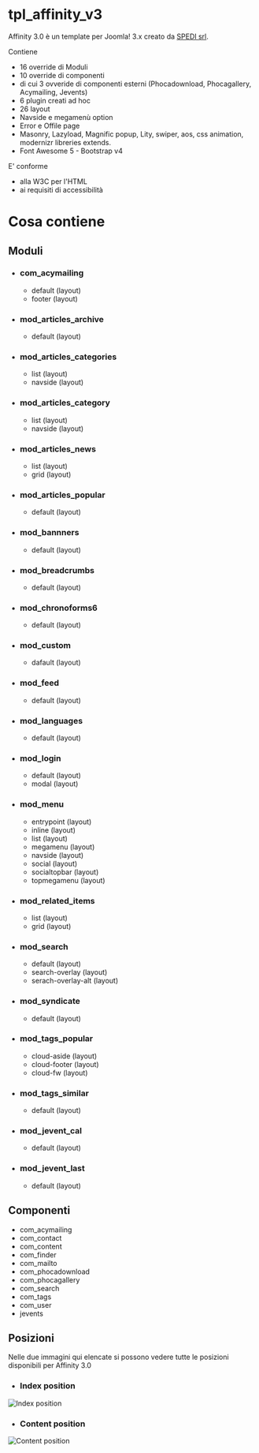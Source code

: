 # tpl_affinity_v3

Affinity 3.0 è un template per Joomla! 3.x creato da [SPEDI srl](https://www.spedi.it).

Contiene
* 16 override di Moduli
* 10 override di componenti
* di cui 3 ovveride di componenti esterni (Phocadownload, Phocagallery, Acymailing, Jevents)
* 6 plugin creati ad hoc
* 26 layout
* Navside e megamenù option
* Error e Offile page
* Masonry, Lazyload, Magnific popup, Lity, swiper, aos, css animation, modernizr libreries extends.
* Font Awesome 5 - Bootstrap v4

E' conforme
* alla W3C per l'HTML
* ai requisiti di accessibilità

# Cosa contiene

## Moduli
* ### com_acymailing
  - default (layout)
  - footer (layout)
* ### mod_articles_archive
  - default (layout)
* ### mod_articles_categories
  - list (layout)
  - navside (layout)
* ### mod_articles_category
  - list (layout)
  - navside (layout)
* ### mod_articles_news
  - list (layout)
  - grid (layout)
* ### mod_articles_popular
  - default (layout)
* ### mod_bannners
  - default (layout)
* ### mod_breadcrumbs
  - default (layout)
* ### mod_chronoforms6
  - default (layout)
* ### mod_custom
  - dafault (layout)
* ### mod_feed
  - default (layout)
* ### mod_languages
  - default (layout)
* ### mod_login
  - default (layout)
  - modal (layout)
* ### mod_menu
  - entrypoint (layout)
  - inline (layout)
  - list (layout)
  - megamenu (layout)
  - navside (layout)
  - social (layout)
  - socialtopbar (layout)
  - topmegamenu (layout)
* ### mod_related_items
  - list (layout)
  - grid (layout)
* ### mod_search
  - default (layout)
  - search-overlay (layout)
  - serach-overlay-alt (layout)
* ### mod_syndicate
  - default (layout)
* ### mod_tags_popular
  - cloud-aside (layout)
  - cloud-footer (layout)
  - cloud-fw (layout)
* ### mod_tags_similar
  - default (layout)
* ### mod_jevent_cal
  - default (layout)
* ### mod_jevent_last
  - default (layout)

## Componenti
* com_acymailing
* com_contact
* com_content
* com_finder
* com_mailto
* com_phocadownload
* com_phocagallery
* com_search
* com_tags
* com_user
* jevents

## Posizioni
Nelle due immagini qui elencate si possono vedere tutte le posizioni disponibili per Affinity 3.0
* ### Index position
![Index position](https://github.com/meme1991/tpl_affinity_v3/blob/master/images/template/index.png)
* ### Content position
![Content position](https://github.com/meme1991/tpl_affinity_v3/blob/master/images/template/content.png)
